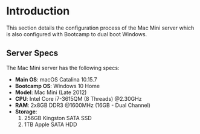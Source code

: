 # Introduction

This section details the configuration process of the Mac Mini server which is also configured with Bootcamp to dual boot Windows.

## Server Specs

The Mac Mini server has the following specs:

* **Main OS**: macOS Catalina 10.15.7
* **Bootcamp OS**: Windows 10 Home
* **Model**: Mac Mini (Late 2012)
* **CPU**: Intel Core i7-3615QM (8 Threads) @2.30GHz
* **RAM**: 2x8GB DDR3 @1600MHz (16GB - Dual Channel)
* **Storage**:
    1. 256GB Kingston SATA SSD
    2. 1TB Apple SATA HDD
